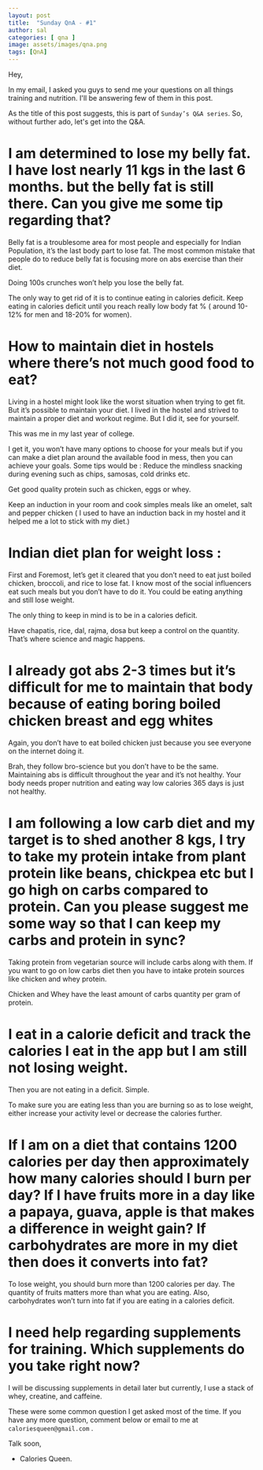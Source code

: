 ```yaml
---
layout: post
title:  "Sunday QnA - #1"
author: sal
categories: [ qna ]
image: assets/images/qna.png
tags: [QnA]
---
```

Hey,

In my email, I asked you guys to send me your questions on all things training and nutrition. I'll be answering few of them in this post. 

As the title of this post suggests, this is part of `Sunday’s Q&A series`. So, without further ado, let's get into the Q&A.
 


# I am determined to lose my belly fat. I have lost nearly 11 kgs in the last 6 months. but the belly fat is still there. Can you give me some tip regarding that?

Belly fat is a troublesome area for most people and especially for Indian Population, it’s the last body part to lose fat. The most common mistake that people do to reduce belly fat is focusing more on abs exercise than their diet.

Doing 100s crunches won’t help you lose the belly fat.

The only way to get rid of it is to continue eating in calories deficit. Keep eating in calories deficit until you reach really low body fat % ( around 10-12% for men and 18-20% for women).


# How to maintain diet in hostels where there’s not much good food to eat?

 
Living in a hostel might look like the worst situation when trying to get fit. But it’s possible to maintain your diet. I lived in the hostel and strived to maintain a proper diet and workout regime. But I did it, see for yourself.

This was me in my last year of college.


I get it, you won’t have many options to choose for your meals but if you can make a diet plan around the available food in mess, then you can achieve your goals.
Some tips would be :
Reduce the mindless snacking during evening such as chips, samosas, cold drinks etc.
 
Get good quality protein such as chicken,  eggs or whey.
 
Keep an induction in your room and cook simples meals like an omelet, salt and pepper chicken ( I used to have an induction back in my hostel and it helped me a lot to stick with my diet.)

# Indian diet plan for weight loss :

First and Foremost, let’s get it cleared that you don’t need to eat just boiled chicken, broccoli, and rice to lose fat. I know most of the social influencers eat such meals but you don’t have to do it. You could be eating anything and still lose weight.

The only thing to keep in mind is to be in a calories deficit.

Have chapatis, rice, dal, rajma, dosa but keep a control on the quantity. That’s where science and magic happens. 


# I already got abs 2-3 times but it’s difficult for me to maintain that body because of eating boring boiled chicken breast and egg whites

Again, you don’t have to eat boiled chicken just because you see everyone on the internet doing it.

Brah, they follow bro-science but you don’t have to be the same. Maintaining abs is difficult throughout the year and it’s not healthy. Your body needs proper nutrition and eating way low calories 365 days is just not healthy.

# I am following a low carb diet and my target is to shed another 8 kgs, I try to take my protein intake from plant protein like beans, chickpea etc but I go high on carbs compared to protein. Can you please suggest me some way so that I can keep my carbs and protein in sync? 

Taking protein from vegetarian source will include carbs along with them. If you want to go on low carbs diet then you have to intake protein sources like chicken and whey protein.

Chicken and Whey have the least amount of carbs quantity per gram of protein.


# I eat in a calorie deficit and track the calories I eat in the app but I am still not losing weight.

Then you are not eating in a deficit. Simple.

To make sure you are eating less than you are burning so as to lose weight, either increase your activity level or decrease the calories further.


# If I am on a diet that contains 1200 calories per day then approximately how many calories should I burn per day? If I have fruits more in a day like a papaya, guava, apple is that makes a difference in weight gain? If carbohydrates are more in my diet then does it converts into fat? 

 
To lose weight, you should burn more than 1200 calories per day. The quantity of fruits matters more than what you are eating.
Also, carbohydrates won’t turn into fat if you are eating in a calories deficit. 

# I need help regarding supplements for training. Which supplements do you take right now?

I will be discussing supplements in detail later but currently, I use a stack of whey, creatine, and caffeine. 


These were some common question I get asked most of the time. If you have any more question, comment below or email to me at `caloriesqueen@gmail.com` . 


Talk soon,
- Calories Queen.